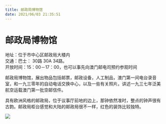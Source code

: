```yaml
---
title: 邮政局博物馆  
date: 2021/06/03 21:35:51  
---
```

  
# 邮政局博物馆  
地址：位于市中心区邮政局大楼内  
交通：巴士： 30路 30A 34路。  
开放时间：15：00－17：00，也可以事先向澳门邮电司预约参观时间  
  
邮政局博物馆，展出物品包括邮票，邮政设备，人工制品，澳门第一间电台录音室，和一九三零年的自动电话交换中心，以及一些有关照片。讲述一九三七年泛美航空运载澳门第一批空邮信件。  
  
具有欧洲风格的邮政局，位于议事厅前地的边上，那钟依然准时，整点的钟声很有古韵。邮政局柜台感觉和大陆的邮政局很不一样，红色的装饰比较独特。  
  
![](https://raw.staticdn.net/szqq0512/Pic/main/img/202201212112978.png)  
